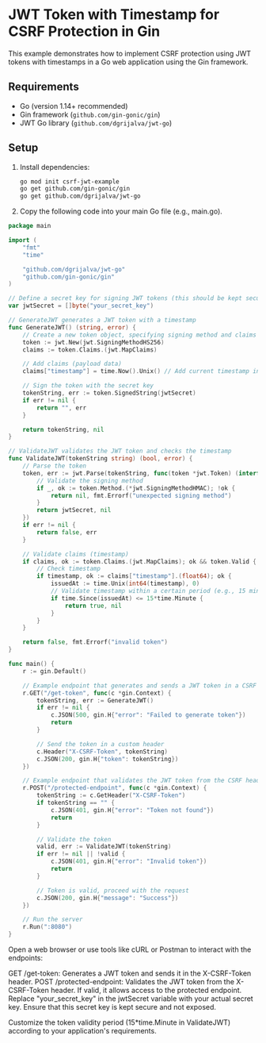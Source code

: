 # JWT Token with Timestamp for CSRF Protection in Gin

This example demonstrates how to implement CSRF protection using JWT tokens with timestamps in a Go web application using the Gin framework.

## Requirements

- Go (version 1.14+ recommended)
- Gin framework (`github.com/gin-gonic/gin`)
- JWT Go library (`github.com/dgrijalva/jwt-go`)

## Setup

1. Install dependencies:
   ```bash
   go mod init csrf-jwt-example
   go get github.com/gin-gonic/gin
   go get github.com/dgrijalva/jwt-go
2. Copy the following code into your main Go file (e.g., main.go).
```go
package main

import (
	"fmt"
	"time"

	"github.com/dgrijalva/jwt-go"
	"github.com/gin-gonic/gin"
)

// Define a secret key for signing JWT tokens (this should be kept secure in production)
var jwtSecret = []byte("your_secret_key")

// GenerateJWT generates a JWT token with a timestamp
func GenerateJWT() (string, error) {
	// Create a new token object, specifying signing method and claims
	token := jwt.New(jwt.SigningMethodHS256)
	claims := token.Claims.(jwt.MapClaims)

	// Add claims (payload data)
	claims["timestamp"] = time.Now().Unix() // Add current timestamp in seconds

	// Sign the token with the secret key
	tokenString, err := token.SignedString(jwtSecret)
	if err != nil {
		return "", err
	}

	return tokenString, nil
}

// ValidateJWT validates the JWT token and checks the timestamp
func ValidateJWT(tokenString string) (bool, error) {
	// Parse the token
	token, err := jwt.Parse(tokenString, func(token *jwt.Token) (interface{}, error) {
		// Validate the signing method
		if _, ok := token.Method.(*jwt.SigningMethodHMAC); !ok {
			return nil, fmt.Errorf("unexpected signing method")
		}
		return jwtSecret, nil
	})
	if err != nil {
		return false, err
	}

	// Validate claims (timestamp)
	if claims, ok := token.Claims.(jwt.MapClaims); ok && token.Valid {
		// Check timestamp
		if timestamp, ok := claims["timestamp"].(float64); ok {
			issuedAt := time.Unix(int64(timestamp), 0)
			// Validate timestamp within a certain period (e.g., 15 minutes)
			if time.Since(issuedAt) <= 15*time.Minute {
				return true, nil
			}
		}
	}

	return false, fmt.Errorf("invalid token")
}

func main() {
	r := gin.Default()

	// Example endpoint that generates and sends a JWT token in a CSRF header
	r.GET("/get-token", func(c *gin.Context) {
		tokenString, err := GenerateJWT()
		if err != nil {
			c.JSON(500, gin.H{"error": "Failed to generate token"})
			return
		}

		// Send the token in a custom header
		c.Header("X-CSRF-Token", tokenString)
		c.JSON(200, gin.H{"token": tokenString})
	})

	// Example endpoint that validates the JWT token from the CSRF header
	r.POST("/protected-endpoint", func(c *gin.Context) {
		tokenString := c.GetHeader("X-CSRF-Token")
		if tokenString == "" {
			c.JSON(401, gin.H{"error": "Token not found"})
			return
		}

		// Validate the token
		valid, err := ValidateJWT(tokenString)
		if err != nil || !valid {
			c.JSON(401, gin.H{"error": "Invalid token"})
			return
		}

		// Token is valid, proceed with the request
		c.JSON(200, gin.H{"message": "Success"})
	})

	// Run the server
	r.Run(":8080")
}
```
Open a web browser or use tools like cURL or Postman to interact with the endpoints:

GET /get-token: Generates a JWT token and sends it in the X-CSRF-Token header.
POST /protected-endpoint: Validates the JWT token from the X-CSRF-Token header. If valid, it allows access to the protected endpoint.
Replace "your_secret_key" in the jwtSecret variable with your actual secret key. Ensure that this secret key is kept secure and not exposed.

Customize the token validity period (15*time.Minute in ValidateJWT) according to your application's requirements.
